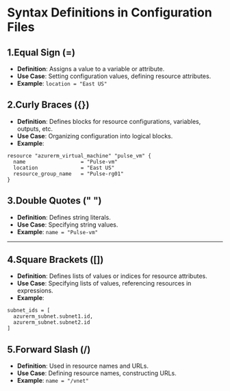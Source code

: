 # Syntax Definitions in Configuration Files

## 1.Equal Sign (=)

- **Definition**: Assigns a value to a variable or attribute.
- **Use Case**: Setting configuration values, defining resource attributes.
- **Example**: `location = "East US"`

## 2.Curly Braces ({})

- **Definition**: Defines blocks for resource configurations, variables, outputs, etc.
- **Use Case**: Organizing configuration into logical blocks.
- **Example**:
```hcl
resource "azurerm_virtual_machine" "pulse_vm" {
  name                  = "Pulse-vm"
  location              = "East US"
  resource_group_name   = "Pulse-rg01"
}
```
## 3.Double Quotes (" ")

- **Definition**: Defines string literals.
- **Use Case**: Specifying string values.
- **Example**: `name = "Pulse-vm"`
---
## 4.Square Brackets ([])

- **Definition**: Defines lists of values or indices for resource attributes.
- **Use Case**: Specifying lists of values, referencing resources in expressions.
- **Example**:
```hcl
subnet_ids = [
  azurerm_subnet.subnet1.id,
  azurerm_subnet.subnet2.id
]
```
## 5.Forward Slash (/)

- **Definition**: Used in resource names and URLs.
- **Use Case**: Defining resource names, constructing URLs.
- **Example**: `name = "/vnet"`

